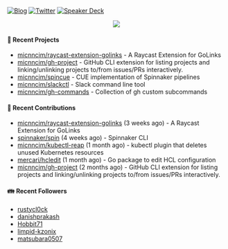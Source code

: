 [![Blog](https://img.shields.io/badge/Blog-0?style=flat-square&logo=gatsby&color=181717&logoColor=white)](https://micnncim.com)
[![Twitter](https://img.shields.io/badge/Twitter-0?style=flat-square&logo=twitter&color=1DA1F2&logoColor=white)](https://twitter.com/micnncim)
[![Speaker Deck](https://img.shields.io/badge/Speaker_Deck-0?style=flat-square&logo=speaker-deck&color=009287&logoColor=white)](https://speakerdeck.com/micnncim)

<p align="center">
<img src="https://github-readme-stats.vercel.app/api?username=micnncim&show_icons=true&count_private=true" />
</p>

#### 🍎 Recent Projects

- [micnncim/raycast-extension-golinks](https://github.com/micnncim/raycast-extension-golinks) - A Raycast Extension for GoLinks
- [micnncim/gh-project](https://github.com/micnncim/gh-project) - GitHub CLI extension for listing projects and linking/unlinking projects to/from issues/PRs interactively.
- [micnncim/spincue](https://github.com/micnncim/spincue) - CUE implementation of Spinnaker pipelines
- [micnncim/slackctl](https://github.com/micnncim/slackctl) - Slack command line tool
- [micnncim/gh-commands](https://github.com/micnncim/gh-commands) - Collection of gh custom subcommands

#### 🌱 Recent Contributions

- [micnncim/raycast-extension-golinks](https://github.com/micnncim/raycast-extension-golinks) (3 weeks ago) - A Raycast Extension for GoLinks
- [spinnaker/spin](https://github.com/spinnaker/spin) (4 weeks ago) - Spinnaker CLI
- [micnncim/kubectl-reap](https://github.com/micnncim/kubectl-reap) (1 month ago) - kubectl plugin that deletes unused Kubernetes resources
- [mercari/hcledit](https://github.com/mercari/hcledit) (1 month ago) - Go package to edit HCL configuration
- [micnncim/gh-project](https://github.com/micnncim/gh-project) (2 months ago) - GitHub CLI extension for listing projects and linking/unlinking projects to/from issues/PRs interactively.

#### 👪  Recent Followers

- [rustycl0ck](https://github.com/rustycl0ck)
- [danishprakash](https://github.com/danishprakash)
- [Hobbit71](https://github.com/Hobbit71)
- [limpid-kzonix](https://github.com/limpid-kzonix)
- [matsubara0507](https://github.com/matsubara0507)
